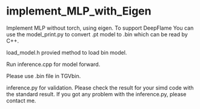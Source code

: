 # implement_MLP_with_Eigen

Implement MLP without torch, using eigen. To support DeepFlame You can use the model_print.py to convert .pt model to
.bin which can be read by C++.

load_model.h provied method to load bin model.

Run inference.cpp for model forward.

Please use .bin file in TGVbin.

inference.py for validation. Please check the result for your simd code with the standard result. If you got any problem
with the inference.py, please contact me.


